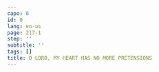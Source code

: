```yaml
---
capo: 0
id: 0
lang: en-us
page: 217-1
step: ''
subtitle: ''
tags: []
title: O LORD, MY HEART HAS NO MORE PRETENSIONS
---
```

